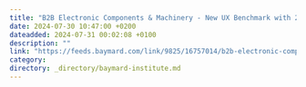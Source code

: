 ```yaml
---
title: "B2B Electronic Components & Machinery - New UX Benchmark with 2,000+ Performance Scores and 1,700+ Best Practice Examples"
date: 2024-07-30 10:47:00 +0200
dateadded: 2024-07-31 00:02:08 +0100
description: ""
link: "https://feeds.baymard.com/link/9825/16757014/b2b-electronic-components-machinery-2024-benchmark"
category:
directory: _directory/baymard-institute.md
---
```

